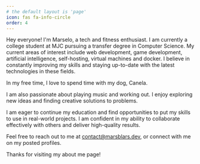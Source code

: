 ```yaml
---
# the default layout is 'page'
icon: fas fa-info-circle
order: 4
---
```


Hey everyone! I'm Marselo, a tech and fitness enthusiast. I am currently a college student at MJC pursuing a transfer degree in Computer Science.
My current areas of interest include web development, game development, artificial intelligence, self-hosting, virtual machines and docker. I believe in constantly improving my skills and staying up-to-date with the latest technologies in these fields.

In my free time, I love to spend time with my dog, Canela.

I am also passionate about playing music and working out. I enjoy exploring new ideas and finding creative solutions to problems.

I am eager to continue my education and find opportunities to put my skills to use in real-world projects. I am confident in my ability to collaborate effectively with others and deliver high-quality results.

Feel free to reach out to me at contact@marsblars.dev, or connect with me on my posted profiles.

Thanks for visiting my about me page!
